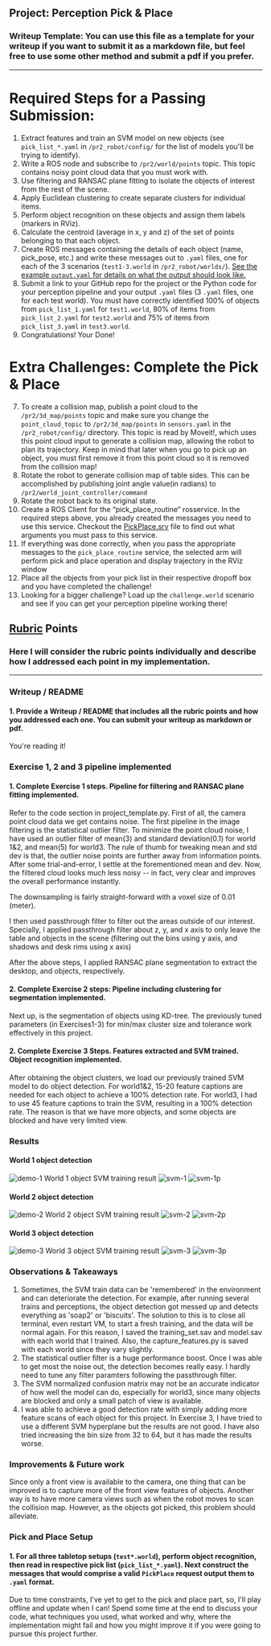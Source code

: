 ## Project: Perception Pick & Place
### Writeup Template: You can use this file as a template for your writeup if you want to submit it as a markdown file, but feel free to use some other method and submit a pdf if you prefer.

---


[//]: # (Image References)

[image1]: ./imgs/test_world1_obj.PNG
[image2]: ./imgs/train_cnt1.PNG
[image3]: ./imgs/train_prob1.jpg
[image4]: ./imgs/test_world2_obj.PNG
[image5]: ./imgs/train_cnt2.PNG
[image6]: ./imgs/train_prob2.jpg
[image7]: ./imgs/test_world3_obj.PNG
[image8]: ./imgs/train_cnt3.PNG
[image9]: ./imgs/train_prob3.jpg


# Required Steps for a Passing Submission:
1. Extract features and train an SVM model on new objects (see `pick_list_*.yaml` in `/pr2_robot/config/` for the list of models you'll be trying to identify). 
2. Write a ROS node and subscribe to `/pr2/world/points` topic. This topic contains noisy point cloud data that you must work with.
3. Use filtering and RANSAC plane fitting to isolate the objects of interest from the rest of the scene.
4. Apply Euclidean clustering to create separate clusters for individual items.
5. Perform object recognition on these objects and assign them labels (markers in RViz).
6. Calculate the centroid (average in x, y and z) of the set of points belonging to that each object.
7. Create ROS messages containing the details of each object (name, pick_pose, etc.) and write these messages out to `.yaml` files, one for each of the 3 scenarios (`test1-3.world` in `/pr2_robot/worlds/`).  [See the example `output.yaml` for details on what the output should look like.](https://github.com/udacity/RoboND-Perception-Project/blob/master/pr2_robot/config/output.yaml)  
8. Submit a link to your GitHub repo for the project or the Python code for your perception pipeline and your output `.yaml` files (3 `.yaml` files, one for each test world).  You must have correctly identified 100% of objects from `pick_list_1.yaml` for `test1.world`, 80% of items from `pick_list_2.yaml` for `test2.world` and 75% of items from `pick_list_3.yaml` in `test3.world`.
9. Congratulations!  Your Done!

# Extra Challenges: Complete the Pick & Place
7. To create a collision map, publish a point cloud to the `/pr2/3d_map/points` topic and make sure you change the `point_cloud_topic` to `/pr2/3d_map/points` in `sensors.yaml` in the `/pr2_robot/config/` directory. This topic is read by Moveit!, which uses this point cloud input to generate a collision map, allowing the robot to plan its trajectory.  Keep in mind that later when you go to pick up an object, you must first remove it from this point cloud so it is removed from the collision map!
8. Rotate the robot to generate collision map of table sides. This can be accomplished by publishing joint angle value(in radians) to `/pr2/world_joint_controller/command`
9. Rotate the robot back to its original state.
10. Create a ROS Client for the “pick_place_routine” rosservice.  In the required steps above, you already created the messages you need to use this service. Checkout the [PickPlace.srv](https://github.com/udacity/RoboND-Perception-Project/tree/master/pr2_robot/srv) file to find out what arguments you must pass to this service.
11. If everything was done correctly, when you pass the appropriate messages to the `pick_place_routine` service, the selected arm will perform pick and place operation and display trajectory in the RViz window
12. Place all the objects from your pick list in their respective dropoff box and you have completed the challenge!
13. Looking for a bigger challenge?  Load up the `challenge.world` scenario and see if you can get your perception pipeline working there!

## [Rubric](https://review.udacity.com/#!/rubrics/1067/view) Points
### Here I will consider the rubric points individually and describe how I addressed each point in my implementation.  

---
### Writeup / README

#### 1. Provide a Writeup / README that includes all the rubric points and how you addressed each one.  You can submit your writeup as markdown or pdf.  

You're reading it!

### Exercise 1, 2 and 3 pipeline implemented
#### 1. Complete Exercise 1 steps. Pipeline for filtering and RANSAC plane fitting implemented.
Refer to the code section in project_template.py.
First of all, the camera point cloud data we get contains noise.
The first pipeline in the image filtering is the statistical outlier filter.
To minimize the point cloud noise, I have used an outlier filter of mean(3) and standard deviation(0.1) for world 1&2, and mean(5) for world3. The rule of thumb for tweaking mean and std dev is that, the outlier noise points are further away from information points. After some trial-and-error, I settle at the forementioned mean and dev. Now, the filtered cloud looks much less noisy -- in fact, very clear and improves the overall performance instantly.

The downsampling is fairly straight-forward with a voxel size of 0.01 (meter).

I then used passthrough filter to filter out the areas outside of our interest. Specially, I applied passthrough filter about z, y, and x axis to only leave the table and objects in the scene (filtering out the bins using y axis, and shadows and desk rims using x axis) 

After the above steps, I applied RANSAC plane segmentation to extract the desktop, and objects, respectively.

#### 2. Complete Exercise 2 steps: Pipeline including clustering for segmentation implemented.  
Next up, is the segmentation of objects using KD-tree. The previously tuned parameters (in Exercises1-3) for min/max cluster size and tolerance work effectively in this project.

#### 2. Complete Exercise 3 Steps.  Features extracted and SVM trained.  Object recognition implemented.
After obtaining the object clusters, we load our previously trained SVM model to do object detection.
For world1&2, 15-20 feature captions are needed for each object to achieve a 100% detection rate.
For world3, I had to use 45 feature captions to train the SVM, resulting in a 100% detection rate. The reason is that we have more objects, and some objects are blocked and have very limited view.

### Results
#### World 1 object detection 
![demo-1][image1]
World 1 object SVM training result 
![svm-1][image2]
![svm-1p][image3]
#### World 2 object detection
![demo-2][image4]
World 2 object SVM training result 
![svm-2][image5]
![svm-2p][image6]
#### World 3 object detection
![demo-3][image7]
World 3 object SVM training result 
![svm-3][image8]
![svm-3p][image9]

### Observations & Takeaways
1. Sometimes, the SVM train data can be 'remembered' in the environment and can deteriorate the detection. For example, after running several trains and perceptions, the object detection got messed up and detects everything as 'soap2' or 'biscuits'. The solution to this is to close all terminal, even restart VM, to start a fresh training, and the data will be normal again. For this reason, I saved the training_set.sav and model.sav with each world that I trained. Also, the capture_features.py is saved with each world since they vary slightly.
2. The statistical outlier filter is a huge performance boost. Once I was able to get most the noise out, the detection becomes really easy. I hardly need to tune any filter paramters following the passthrough filter.
3. The SVM normalized confusion matrix may not be an accurate indicator of how well the model can do, especially for world3, since many objects are blocked and only a small patch of view is available.
4. I was able to achieve a good detection rate with simply adding more feature scans of each object for this project. In Exercise 3, I have tried to use a different SVM hyperplane but the results are not good. I have also tried increasing the bin size from 32 to 64, but it has made the results worse.

### Improvements & Future work
Since only a front view is available to the camera, one thing that can be improved is to capture more of the front view features of objects. Another way is to have more camera views such as when the robot moves to scan the collision map. However, as the objects got picked, this problem should alleviate.

### Pick and Place Setup

#### 1. For all three tabletop setups (`test*.world`), perform object recognition, then read in respective pick list (`pick_list_*.yaml`). Next construct the messages that would comprise a valid `PickPlace` request output them to `.yaml` format.

Due to time constraints, I've yet to get to the pick and place part, so, I'll play offline and update when I can!
Spend some time at the end to discuss your code, what techniques you used, what worked and why, where the implementation might fail and how you might improve it if you were going to pursue this project further.  



